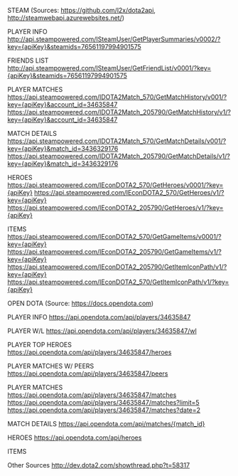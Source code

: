 STEAM 
(Sources: https://github.com/l2x/dota2api, http://steamwebapi.azurewebsites.net/)

PLAYER INFO
http://api.steampowered.com/ISteamUser/GetPlayerSummaries/v0002/?key={apiKey}&steamids=76561197994901575

FRIENDS LIST
http://api.steampowered.com/ISteamUser/GetFriendList/v0001/?key={apiKey}&steamids=76561197994901575

PLAYER MATCHES
https://api.steampowered.com/IDOTA2Match_570/GetMatchHistory/v001/?key={apiKey}&account_id=34635847
https://api.steampowered.com/IDOTA2Match_205790/GetMatchHistory/v1/?key={apiKey}&account_id=34635847

MATCH DETAILS
https://api.steampowered.com/IDOTA2Match_570/GetMatchDetails/v001/?key={apiKey}&match_id=3436329176
https://api.steampowered.com/IDOTA2Match_205790/GetMatchDetails/v1/?key={apiKey}&match_id=3436329176

HEROES
https://api.steampowered.com/IEconDOTA2_570/GetHeroes/v0001/?key={apiKey}
https://api.steampowered.com/IEconDOTA2_570/GetHeroes/v1/?key={apiKey}
https://api.steampowered.com/IEconDOTA2_205790/GetHeroes/v1/?key={apiKey}

ITEMS
https://api.steampowered.com/IEconDOTA2_570/GetGameItems/v0001/?key={apiKey}
https://api.steampowered.com/IEconDOTA2_205790/GetGameItems/v1/?key={apiKey}
https://api.steampowered.com/IEconDOTA2_205790/GetItemIconPath/v1/?key={apiKey}
https://api.steampowered.com/IEconDOTA2_570/GetItemIconPath/v1/?key={apiKey}




OPEN DOTA (Source: https://docs.opendota.com)

PLAYER INFO
https://api.opendota.com/api/players/34635847

PLAYER W/L
https://api.opendota.com/api/players/34635847/wl

PLAYER TOP HEROES
https://api.opendota.com/api/players/34635847/heroes

PLAYER MATCHES W/ PEERS
https://api.opendota.com/api/players/34635847/peers

PLAYER MATCHES
https://api.opendota.com/api/players/34635847/matches
https://api.opendota.com/api/players/34635847/matches?limit=5
https://api.opendota.com/api/players/34635847/matches?date=2

MATCH DETAILS
https://api.opendota.com/api/matches/{match_id}

HEROES
https://api.opendota.com/api/heroes

ITEMS



Other Sources
http://dev.dota2.com/showthread.php?t=58317

